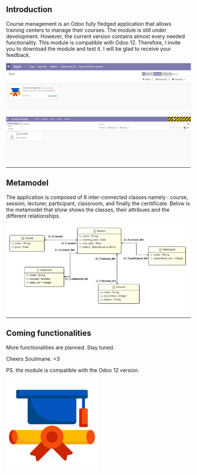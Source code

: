 ## Introduction
Course management is an Odoo fully fledged application that allows training centers to manage their courses. The module is still under development. However, the current version contains almost every needed functionality. This module is compatible with Odoo 12. Therefore, I invite you to download the module and test it. I will be glad to receive your feedback.

![app](https://github.com/skmn1/Course-management/blob/master/static/description/app.PNG)<be/>

![lecturer-sshot](https://github.com/skmn1/Course-management/blob/master/static/description/lecturer.PNG)<br/>


***
## Metamodel
The application is composed of 6 inter-connected classes namely : course, session, lecturer, participant, classroom, and finally the ceritificate. Below is the metamodel that show shows the classes, their attribues and the different relationships.

![meta-model](https://github.com/skmn1/Course-management/blob/master/static/description/course-manager-model.PNG)<br/>

***

## Coming functionalities

More functionalities are planned. Stay tuned.

Cheers Soulimane. <3

PS. the module is compatible with the Odoo 12 version.

<img src="https://github.com/skmn1/Course-management/blob/master/static/description/icon.png" width="250" height="250"> <br/>

